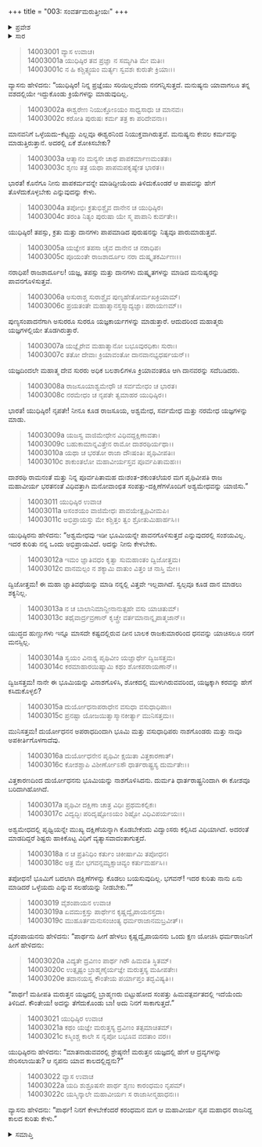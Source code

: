 +++
title = "003: ಸಂವರ್ತಮರುತ್ತೀಯಃ"
+++

<details><summary>ಪ್ರವೇಶ</summary>


।।   ಓಂ ಓಂ ನಮೋ ನಾರಾಯಣಾಯ।।   ಶ್ರೀ ವೇದವ್ಯಾಸಾಯ ನಮಃ ।।

ಶ್ರೀ ಕೃಷ್ಣದ್ವೈಪಾಯನ ವೇದವ್ಯಾಸ ವಿರಚಿತ  

**ಶ್ರೀ ಮಹಾಭಾರತ**

**ಅಶ್ವಮೇಧಿಕ ಪರ್ವ**

**ಅಶ್ವಮೇಧಿಕ ಪರ್ವ**

**ಅಧ್ಯಾಯ 3**


</details>

<details><summary>ಸಾರ</summary>

ಪಾಪಗಳನ್ನು ತೊಳೆದುಕೊಳ್ಳಲು ಅಶ್ವಮೇಧ ಯಜ್ಞವನ್ನು ಮಾಡುವಂತೆ ವ್ಯಾಸನು ಯುಧಿಷ್ಠಿರನಿಗೆ ಸೂಚಿಸಿದುದು (1-10).  ಯುದ್ಧದ ಕಾರಣದಿಂದಾಗಿ ತನ್ನ ಕೋಶವು ಬರಿದಾಗಿರುವಾಗ ಅಶ್ವಮೇಧವನ್ನು ಹೇಗೆ ಮಾಡಬಹುದೆಂದು ಯುಧಿಷ್ಠಿರನು ವ್ಯಾಸನಲ್ಲಿ ಕೇಳಿದುದು (11-18).  ಆಗ ವ್ಯಾಸನು ರಾಜಾ ಮರುತ್ತನ ಯಜ್ಞದಲ್ಲಿ ಬ್ರಾಹ್ಮಣರು ಬಿಟ್ಟುಹೋಗಿದ್ದ ದಕ್ಷಿಣಾರೂಪದ ಧನ-ಕನಕಗಳು ಹಿಮಾಲಯದಲ್ಲಿರುವುದನ್ನು ತಿಳಿಸಿ, ಮರುತ್ತನ ಯಜ್ಞದ ಕುರಿತಾದ ಯುಧಿಷ್ಠಿರನ ಪ್ರಶ್ನೆಗೆ ಉತ್ತರಿಸಲು ಪ್ರಾರಂಭಿಸಿದುದು (19-22).


</details>




> 14003001 ವ್ಯಾಸ ಉವಾಚ।  
14003001a ಯುಧಿಷ್ಠಿರ ತವ ಪ್ರಜ್ಞಾ ನ ಸಮ್ಯಗಿತಿ ಮೇ ಮತಿಃ।  
14003001c ನ ಹಿ ಕಶ್ಚಿತ್ಸ್ವಯಂ ಮರ್ತ್ಯಃ ಸ್ವವಶಃ ಕುರುತೇ ಕ್ರಿಯಾಃ।।

ವ್ಯಾಸನು ಹೇಳಿದನು: “ಯುಧಿಷ್ಠಿರ! ನಿನ್ನ ಪ್ರಜ್ಞೆಯು ಸರಿಯಿಲ್ಲವೆಂದು ನನಗನ್ನಿಸುತ್ತದೆ. ಮನುಷ್ಯನು ಯಾವಾಗಲೂ ತನ್ನ ವಶದಲ್ಲಿಯೇ ಇದ್ದುಕೊಂಡು ಕ್ರಿಯೆಗಳನ್ನು ಮಾಡುವುದಿಲ್ಲ.

> 14003002a ಈಶ್ವರೇಣ ನಿಯುಕ್ತೋಽಯಂ ಸಾಧ್ವಸಾಧು ಚ ಮಾನವಃ।  
14003002c ಕರೋತಿ ಪುರುಷಃ ಕರ್ಮ ತತ್ರ ಕಾ ಪರಿದೇವನಾ।।

ಮಾನವನಿಗೆ ಒಳ್ಳೆಯದು-ಕೆಟ್ಟದ್ದು ಎಲ್ಲವೂ ಈಶ್ವರನಿಂದ ನಿಯುಕ್ತವಾಗಿರುತ್ತವೆ. ಮನುಷ್ಯನು ಕೇವಲ ಕರ್ಮವನ್ನು ಮಾಡುತ್ತಿರುತ್ತಾನೆ. ಅದರಲ್ಲಿ ಏಕೆ ಶೋಕಿಸಬೇಕು?

> 14003003a ಆತ್ಮಾನಂ ಮನ್ಯಸೇ ಚಾಥ ಪಾಪಕರ್ಮಾಣಮಂತತಃ।  
14003003c ಶೃಣು ತತ್ರ ಯಥಾ ಪಾಪಮಪಕೃಷ್ಯೇತ ಭಾರತ।।

ಭಾರತ! ಕೊನೆಗೂ ನೀನು ಪಾಪಕರ್ಮವನ್ನೇ ಮಾಡಿದ್ದೀಯೆಂದು ತಿಳಿದುಕೊಂಡರೆ ಆ ಪಾಪವನ್ನು ಹೇಗೆ ತೊಳೆದುಕೊಳ್ಳಬೇಕು ಎನ್ನುವುದನ್ನು ಕೇಳು.

> 14003004a ತಪೋಭಿಃ ಕ್ರತುಭಿಶ್ಚೈವ ದಾನೇನ ಚ ಯುಧಿಷ್ಠಿರ।  
14003004c ತರಂತಿ ನಿತ್ಯಂ ಪುರುಷಾ ಯೇ ಸ್ಮ ಪಾಪಾನಿ ಕುರ್ವತೇ।।

ಯುಧಿಷ್ಠಿರ! ತಪಸ್ಸು, ಕ್ರತು ಮತ್ತು ದಾನಗಳು ಪಾಪಮಾಡಿದ ಪುರುಷನನ್ನು ನಿತ್ಯವೂ ಪಾರುಮಾಡುತ್ತವೆ.

> 14003005a ಯಜ್ಞೇನ ತಪಸಾ ಚೈವ ದಾನೇನ ಚ ನರಾಧಿಪ।  
14003005c ಪೂಯಂತೇ ರಾಜಶಾರ್ದೂಲ ನರಾ ದುಷ್ಕೃತಕರ್ಮಿಣಃ।।

ನರಾಧಿಪ! ರಾಜಶಾರ್ದೂಲ! ಯಜ್ಞ, ತಪಸ್ಸು ಮತ್ತು ದಾನಗಳು ದುಷ್ಕೃತಗಳನ್ನು ಮಾಡಿದ ಮನುಷ್ಯರನ್ನು ಪಾವನಗೊಳಿಸುತ್ತವೆ.

> 14003006a ಅಸುರಾಶ್ಚ ಸುರಾಶ್ಚೈವ ಪುಣ್ಯಹೇತೋರ್ಮಖಕ್ರಿಯಾಮ್।  
14003006c ಪ್ರಯತಂತೇ ಮಹಾತ್ಮಾನಸ್ತಸ್ಮಾದ್ಯಜ್ಞಾಃ ಪರಾಯಣಮ್।।

ಪುಣ್ಯಸಂಪಾದನೆಗಾಗಿ ಅಸುರರೂ ಸುರರೂ ಯಜ್ಞಕಾರ್ಯಗಳನ್ನು ಮಾಡುತ್ತಾರೆ. ಆದುದರಿಂದ ಮಹಾತ್ಮರು ಯಜ್ಞಗಳಲ್ಲಿಯೇ ತೊಡಗಿರುತ್ತಾರೆ.

> 14003007a ಯಜ್ಞೈರೇವ ಮಹಾತ್ಮಾನೋ ಬಭೂವುರಧಿಕಾಃ ಸುರಾಃ।  
14003007c ತತೋ ದೇವಾಃ ಕ್ರಿಯಾವಂತೋ ದಾನವಾನಭ್ಯಧರ್ಷಯನ್।।

ಯಜ್ಞದಿಂದಲೇ ಮಹಾತ್ಮ ದೇವ ಸುರರು ಅಧಿಕ ಬಲಶಾಲಿಗಳೂ ಕ್ರಿಯಾವಂತರೂ ಆಗಿ ದಾನವರನ್ನು ಸದೆಬಡಿದರು.

> 14003008a ರಾಜಸೂಯಾಶ್ವಮೇಧೌ ಚ ಸರ್ವಮೇಧಂ ಚ ಭಾರತ।  
14003008c ನರಮೇಧಂ ಚ ನೃಪತೇ ತ್ವಮಾಹರ ಯುಧಿಷ್ಠಿರ।।

ಭಾರತ! ಯುಧಿಷ್ಠಿರ! ನೃಪತೇ! ನೀನೂ ಕೂಡ ರಾಜಸೂಯ, ಅಶ್ವಮೇಧ, ಸರ್ವಮೇಧ ಮತ್ತು ನರಮೇಧ ಯಜ್ಞಗಳನ್ನು ಮಾಡು.

> 14003009a ಯಜಸ್ವ ವಾಜಿಮೇಧೇನ ವಿಧಿವದ್ದಕ್ಷಿಣಾವತಾ।  
14003009c ಬಹುಕಾಮಾನ್ನವಿತ್ತೇನ ರಾಮೋ ದಾಶರಥಿರ್ಯಥಾ।।  
14003010a ಯಥಾ ಚ ಭರತೋ ರಾಜಾ ದೌಃಷಂತಿಃ ಪೃಥಿವೀಪತಿಃ।  
14003010c ಶಾಕುಂತಲೋ ಮಹಾವೀರ್ಯಸ್ತವ ಪೂರ್ವಪಿತಾಮಹಃ।।

ದಾಶರಥಿ ರಾಮನಂತೆ ಮತ್ತು ನಿನ್ನ ಪೂರ್ವಪಿತಾಮಹ ದುಃಶಂತ-ಶಕುಂತಲೆಯರ ಮಗ ಪೃಥಿವೀಪತಿ ರಾಜ ಮಹಾವೀರ್ಯ ಭರತನಂತೆ ವಿಧಿವತ್ತಾಗಿ ಮನೋವಾಂಛಿತ ಸಂಪತ್ತು-ದಕ್ಷಿಣೆಗಳೊಂದಿಗೆ ಅಶ್ವಮೇಧವನ್ನು ಯಾಜಿಸು.”

> 14003011 ಯುಧಿಷ್ಠಿರ ಉವಾಚ  
14003011a ಅಸಂಶಯಂ ವಾಜಿಮೇಧಃ ಪಾವಯೇತ್ಪೃಥಿವೀಮಪಿ।  
14003011c ಅಭಿಪ್ರಾಯಸ್ತು ಮೇ ಕಶ್ಚಿತ್ತಂ ತ್ವಂ ಶ್ರೋತುಮಿಹಾರ್ಹಸಿ।।

ಯುಧಿಷ್ಠಿರನು ಹೇಳಿದನು: “ಅಶ್ವಮೇಧವು ಇಡೀ ಭೂಮಿಯನ್ನೇ ಪಾವನಗೊಳಿಸುತ್ತದೆ ಎನ್ನುವುದರಲ್ಲಿ ಸಂಶಯವಿಲ್ಲ. ಇದರ ಕುರಿತು ನನ್ನ ಒಂದು ಅಭಿಪ್ರಾಯವಿದೆ. ಅದನ್ನು ನೀನು ಕೇಳಬೇಕು.

> 14003012a ಇಮಂ ಜ್ಞಾತಿವಧಂ ಕೃತ್ವಾ ಸುಮಹಾಂತಂ ದ್ವಿಜೋತ್ತಮ।  
14003012c ದಾನಮಲ್ಪಂ ನ ಶಕ್ಯಾಮಿ ದಾತುಂ ವಿತ್ತಂ ಚ ನಾಸ್ತಿ ಮೇ।।

ದ್ವಿಜೋತ್ತಮ! ಈ ಮಹಾ ಜ್ಞಾತಿವಧೆಯನ್ನು ಮಾಡಿ ನನ್ನಲ್ಲಿ ವಿತ್ತವೇ ಇಲ್ಲವಾಗಿದೆ. ಸ್ವಲ್ಪವೂ ಕೂಡ ದಾನ ಮಾಡಲು ಶಕ್ಯನಿಲ್ಲ.

> 14003013a ನ ಚ ಬಾಲಾನಿಮಾನ್ದೀನಾನುತ್ಸಹೇ ವಸು ಯಾಚಿತುಮ್।  
14003013c ತಥೈವಾರ್ದ್ರವ್ರಣಾನ್ ಕೃಚ್ಚ್ರೇ ವರ್ತಮಾನಾನ್ನೃಪಾತ್ಮಜಾನ್।।

ಯುದ್ಧದ ಹುಣ್ಣುಗಳು ಇನ್ನೂ ಮಾಸದೇ ಕಷ್ಟದಲ್ಲಿರುವ ದೀನ ಬಾಲಕ ರಾಜಕುಮಾರರಿಂದ ಧನವನ್ನು ಯಾಚಿಸಲೂ ನನಗೆ ಮನಸ್ಸಿಲ್ಲ.

> 14003014a ಸ್ವಯಂ ವಿನಾಶ್ಯ ಪೃಥಿವೀಂ ಯಜ್ಞಾರ್ಥೇ ದ್ವಿಜಸತ್ತಮ।  
14003014c ಕರಮಾಹಾರಯಿಷ್ಯಾಮಿ ಕಥಂ ಶೋಕಪರಾಯಣಾನ್।।

ದ್ವಿಜಸತ್ತಮ! ನಾನೇ ಈ ಭೂಮಿಯನ್ನು ವಿನಾಶಗೊಳಿಸಿ, ಶೋಕದಲ್ಲಿ ಮುಳುಗಿರುವವರಿಂದ, ಯಜ್ಞಕ್ಕಾಗಿ ಕರವನ್ನು ಹೇಗೆ ಕಸಿದುಕೊಳ್ಳಲಿ?

> 14003015a ದುರ್ಯೋಧನಾಪರಾಧೇನ ವಸುಧಾ ವಸುಧಾಧಿಪಾಃ।  
14003015c ಪ್ರನಷ್ಟಾ ಯೋಜಯಿತ್ವಾಸ್ಮಾನಕೀರ್ತ್ಯಾ ಮುನಿಸತ್ತಮ।।

ಮುನಿಸತ್ತಮ! ದುರ್ಯೋಧನನ ಅಪರಾಧದಿಂದಾಗಿ ಭೂಮಿ ಮತ್ತು ವಸುಧಾಧಿಪರು ನಾಶಗೊಂಡರು ಮತ್ತು ನಾವೂ ಅಪಕೀರ್ತಿಗೊಳಗಾದೆವು.

> 14003016a ದುರ್ಯೋಧನೇನ ಪೃಥಿವೀ ಕ್ಷಯಿತಾ ವಿತ್ತಕಾರಣಾತ್।  
14003016c ಕೋಶಶ್ಚಾಪಿ ವಿಶೀರ್ಣೋಽಸೌ ಧಾರ್ತರಾಷ್ಟ್ರಸ್ಯ ದುರ್ಮತೇಃ।।

ವಿತ್ತಕಾರಣದಿಂದ ದುರ್ಯೋಧನನು ಭೂಮಿಯನ್ನು ನಾಶಗೊಳಿಸಿದನು. ದುರ್ಮತಿ ಧಾರ್ತರಾಷ್ಟ್ರನಿಂದಾಗಿ ಈ ಕೋಶವೂ ಬರಿದಾಗಿಹೋಗಿದೆ.

> 14003017a ಪೃಥಿವೀ ದಕ್ಷಿಣಾ ಚಾತ್ರ ವಿಧಿಃ ಪ್ರಥಮಕಲ್ಪಿಕಃ।  
14003017c ವಿದ್ವದ್ಭಿಃ ಪರಿದೃಷ್ಟೋಽಯಂ ಶಿಷ್ಟೋ ವಿಧಿವಿಪರ್ಯಯಃ।।

ಅಶ್ವಮೇಧದಲ್ಲಿ ಪೃಥ್ವಿಯನ್ನೇ ಮುಖ್ಯ ದಕ್ಷಿಣೆಯನ್ನಾಗಿ ಕೊಡಬೇಕೆಂದು ವಿದ್ವಾಂಸರು ಕಲ್ಪಿಸಿದ ವಿಧಿಯಾಗಿದೆ. ಅದರಂತೆ ಮಾಡದಿದ್ದರೆ ಶಿಷ್ಟರು ಹಾಕಿಕೊಟ್ಟ ವಿಧಿಗೆ ವ್ಯತ್ಯಾಸವಾದಂತಾಗುತ್ತದೆ.

> 14003018a ನ ಚ ಪ್ರತಿನಿಧಿಂ ಕರ್ತುಂ ಚಿಕೀರ್ಷಾಮಿ ತಪೋಧನ।  
14003018c ಅತ್ರ ಮೇ ಭಗವನ್ಸಮ್ಯಕ್ಸಾಚಿವ್ಯಂ ಕರ್ತುಮರ್ಹಸಿ।।

ತಪೋಧನ! ಭೂಮಿಗೆ ಬದಲಾಗಿ ದಕ್ಷಿಣೆಗಳನ್ನು ಕೊಡಲು ಬಯಸುವುದಿಲ್ಲ. ಭಗವನ್! ಇದರ ಕುರಿತು ನಾನು ಏನು ಮಾಡಿದರೆ ಒಳ್ಳೆಯದು ಎನ್ನುವ ಸಲಹೆಯನ್ನು ನೀಡಬೇಕು.””

> 14003019 ವೈಶಂಪಾಯನ ಉವಾಚ  
14003019a ಏವಮುಕ್ತಸ್ತು ಪಾರ್ಥೇನ ಕೃಷ್ಣದ್ವೈಪಾಯನಸ್ತದಾ।  
14003019c ಮುಹೂರ್ತಮನುಸಂಚಿಂತ್ಯ ಧರ್ಮರಾಜಾನಮಬ್ರವೀತ್।।

ವೈಶಂಪಾಯನನು ಹೇಳಿದನು: “ಪಾರ್ಥನು ಹೀಗೆ ಹೇಳಲು ಕೃಷ್ಣದ್ವೈಪಾಯನನು ಒಂದು ಕ್ಷಣ ಯೋಚಿಸಿ ಧರ್ಮರಾಜನಿಗೆ ಹೀಗೆ ಹೇಳಿದನು:

> 14003020a ವಿದ್ಯತೇ ದ್ರವಿಣಂ ಪಾರ್ಥ ಗಿರೌ ಹಿಮವತಿ ಸ್ಥಿತಮ್।  
14003020c ಉತ್ಸೃಷ್ಟಂ ಬ್ರಾಹ್ಮಣೈರ್ಯಜ್ಞೇ ಮರುತ್ತಸ್ಯ ಮಹೀಪತೇಃ।  
14003020e ತದಾನಯಸ್ವ ಕೌಂತೇಯ ಪರ್ಯಾಪ್ತಂ ತದ್ಭವಿಷ್ಯತಿ।।

“ಪಾರ್ಥ! ಮಹೀಪತಿ ಮರುತ್ತನ ಯಜ್ಞದಲ್ಲಿ ಬ್ರಾಹ್ಮಣರು ಬಿಟ್ಟುಹೋದ ಸಂಪತ್ತು ಹಿಮವತ್ಪರ್ವತದಲ್ಲಿ ಇದೆಯೆಂದು ತಿಳಿದಿದೆ. ಕೌಂತೇಯ! ಅದನ್ನು ತೆಗೆದುಕೊಂಡು ಬಾ! ಅದು ನಿನಗೆ ಸಾಕಾಗುತ್ತದೆ.”

> 14003021 ಯುಧಿಷ್ಠಿರ ಉವಾಚ  
14003021a ಕಥಂ ಯಜ್ಞೇ ಮರುತ್ತಸ್ಯ ದ್ರವಿಣಂ ತತ್ಸಮಾಚಿತಮ್।  
14003021c ಕಸ್ಮಿಂಶ್ಚ ಕಾಲೇ ಸ ನೃಪೋ ಬಭೂವ ವದತಾಂ ವರ।।

ಯುಧಿಷ್ಠಿರನು ಹೇಳಿದನು: “ಮಾತನಾಡುವವರಲ್ಲಿ ಶ್ರೇಷ್ಠನೇ! ಮರುತ್ತನ ಯಜ್ಞದಲ್ಲಿ ಹೇಗೆ ಆ ದ್ರವ್ಯಗಳನ್ನು ಸೇರಿಸಲಾಯಿತು? ಆ ನೃಪನು ಯಾವ ಕಾಲದಲ್ಲಿದ್ದನು?”

> 14003022 ವ್ಯಾಸ ಉವಾಚ  
14003022a ಯದಿ ಶುಶ್ರೂಷಸೇ ಪಾರ್ಥ ಶೃಣು ಕಾರಂಧಮಂ ನೃಪಮ್।  
14003022c ಯಸ್ಮಿನ್ಕಾಲೇ ಮಹಾವೀರ್ಯಃ ಸ ರಾಜಾಸೀನ್ಮಹಾಧನಃ।।

ವ್ಯಾಸನು ಹೇಳಿದನು: “ಪಾರ್ಥ! ನಿನಗೆ ಕೇಳಬೇಕೆಂದರೆ ಕರಂಧಮನ ಮಗ ಆ ಮಹಾವೀರ್ಯ ನೃಪ ಮಹಾಧನ ರಾಜನಿದ್ದ ಕಾಲದ ಕುರಿತು ಕೇಳು.”




<details><summary>ಸಮಾಪ್ತಿ</summary>



ಇತಿ ಶ್ರೀಮಹಾಭಾರತೇ ಅಶ್ವಮೇಧಿಕಪರ್ವಣಿ ಸಂವರ್ತಮರುತ್ತೀಯೇ ತೃತೀಯೋಽಧ್ಯಾಯಃ।।  
ಇದು ಶ್ರೀಮಹಾಭಾರತದಲ್ಲಿ ಅಶ್ವಮೇಧಿಕಪರ್ವದಲ್ಲಿ ಸಂವರ್ತಮರುತ್ತೀಯ ಎನ್ನುವ ಮೂರನೇ ಅಧ್ಯಾಯವು.



</details>


